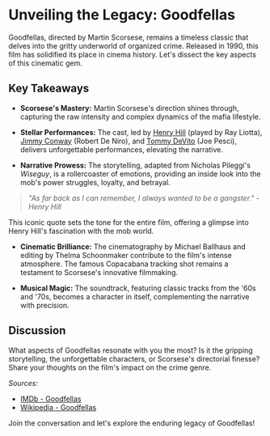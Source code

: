 # Unveiling the Legacy: Goodfellas

Goodfellas, directed by Martin Scorsese, remains a timeless classic that delves into the gritty underworld of organized crime. Released in 1990, this film has solidified its place in cinema history. Let's dissect the key aspects of this cinematic gem.

## Key Takeaways

- **Scorsese's Mastery:** Martin Scorsese's direction shines through, capturing the raw intensity and complex dynamics of the mafia lifestyle.

- **Stellar Performances:** The cast, led by [Henry Hill](https://en.wikipedia.org/wiki/Henry_Hill_(mobster)) (played by Ray Liotta), [Jimmy Conway](https://en.wikipedia.org/wiki/Jimmy_Burke_(gangster)) (Robert De Niro), and [Tommy DeVito](https://en.wikipedia.org/wiki/Thomas_DeSimone) (Joe Pesci), delivers unforgettable performances, elevating the narrative.

- **Narrative Prowess:** The storytelling, adapted from Nicholas Pileggi's *Wiseguy*, is a rollercoaster of emotions, providing an inside look into the mob's power struggles, loyalty, and betrayal.

> *"As far back as I can remember, I always wanted to be a gangster." - Henry Hill*

This iconic quote sets the tone for the entire film, offering a glimpse into Henry Hill's fascination with the mob world.

- **Cinematic Brilliance:** The cinematography by Michael Ballhaus and editing by Thelma Schoonmaker contribute to the film's intense atmosphere. The famous Copacabana tracking shot remains a testament to Scorsese's innovative filmmaking.

- **Musical Magic:** The soundtrack, featuring classic tracks from the '60s and '70s, becomes a character in itself, complementing the narrative with precision.

## Discussion

What aspects of Goodfellas resonate with you the most? Is it the gripping storytelling, the unforgettable characters, or Scorsese's directorial finesse? Share your thoughts on the film's impact on the crime genre.

*Sources:*
- [IMDb - Goodfellas](https://www.imdb.com/title/tt0099685/)
- [Wikipedia - Goodfellas](https://en.wikipedia.org/wiki/Goodfellas)

Join the conversation and let's explore the enduring legacy of Goodfellas!
